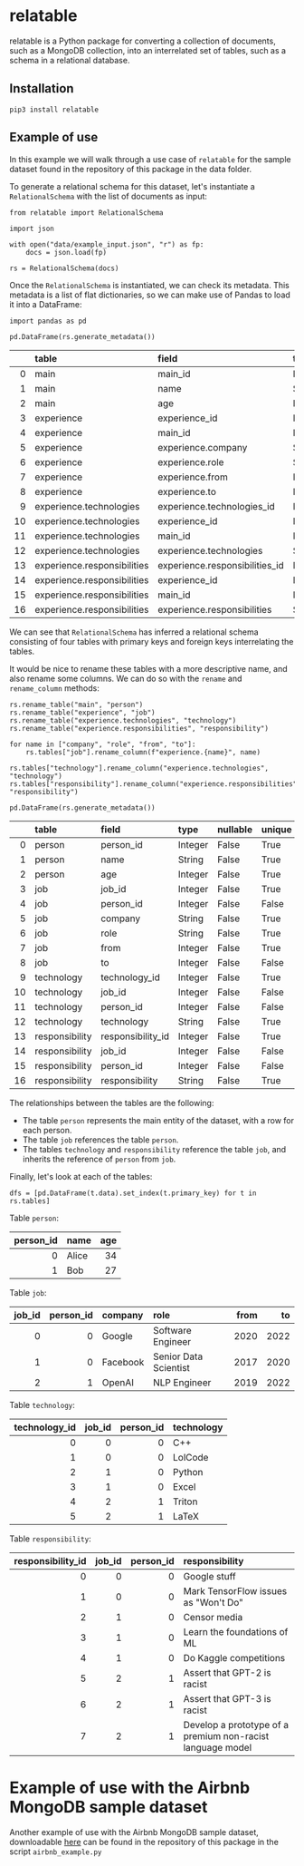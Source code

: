 # relatable

relatable is a Python package for converting a collection of documents, 
such as a MongoDB collection, into an interrelated set of tables, such as a 
schema in a relational database.

## Installation

```
pip3 install relatable
```

## Example of use

In this example we will walk through a use case of `relatable` for the sample dataset found in the repository of this 
package in the data folder.

To generate a relational schema for this dataset, let's instantiate a `RelationalSchema` with the list of documents as 
input:

```
from relatable import RelationalSchema

import json

with open("data/example_input.json", "r") as fp:
    docs = json.load(fp)

rs = RelationalSchema(docs)
```

Once the `RelationalSchema` is instantiated, we can check its metadata. This metadata is a list of flat dictionaries, so 
we can make use of Pandas to load it into a DataFrame:

```
import pandas as pd

pd.DataFrame(rs.generate_metadata())
```

|     | table                       | field                          | type    | nullable | unique |
|----:|:----------------------------|:-------------------------------|:--------|:---------|:-------|
|   0 | main                        | main_id                        | Integer | False    | True   |
|   1 | main                        | name                           | String  | False    | True   |
|   2 | main                        | age                            | Integer | False    | True   |
|   3 | experience                  | experience_id                  | Integer | False    | True   |
|   4 | experience                  | main_id                        | Integer | False    | False  |
|   5 | experience                  | experience.company             | String  | False    | True   |
|   6 | experience                  | experience.role                | String  | False    | True   |
|   7 | experience                  | experience.from                | Integer | False    | True   |
|   8 | experience                  | experience.to                  | Integer | False    | False  |
|   9 | experience.technologies     | experience.technologies_id     | Integer | False    | True   |
|  10 | experience.technologies     | experience_id                  | Integer | False    | False  |
|  11 | experience.technologies     | main_id                        | Integer | False    | False  |
|  12 | experience.technologies     | experience.technologies        | String  | False    | True   |
|  13 | experience.responsibilities | experience.responsibilities_id | Integer | False    | True   |
|  14 | experience.responsibilities | experience_id                  | Integer | False    | False  |
|  15 | experience.responsibilities | main_id                        | Integer | False    | False  |
|  16 | experience.responsibilities | experience.responsibilities    | String  | False    | True   | 

We can see that `RelationalSchema` has inferred a relational schema consisting of four tables with primary keys and 
foreign keys interrelating the tables.

It would be nice to rename these tables with a more descriptive name, and also rename some columns. We can do so with 
the `rename` and `rename_column` methods:

```
rs.rename_table("main", "person")
rs.rename_table("experience", "job")
rs.rename_table("experience.technologies", "technology")
rs.rename_table("experience.responsibilities", "responsibility")

for name in ["company", "role", "from", "to"]:
    rs.tables["job"].rename_column(f"experience.{name}", name)

rs.tables["technology"].rename_column("experience.technologies", "technology")
rs.tables["responsibility"].rename_column("experience.responsibilities", "responsibility")

pd.DataFrame(rs.generate_metadata())
```

|     | table          | field             | type    | nullable | unique |
|----:|:---------------|:------------------|:--------|:---------|:-------|
|   0 | person         | person_id         | Integer | False    | True   |
|   1 | person         | name              | String  | False    | True   |
|   2 | person         | age               | Integer | False    | True   |
|   3 | job            | job_id            | Integer | False    | True   |
|   4 | job            | person_id         | Integer | False    | False  |
|   5 | job            | company           | String  | False    | True   |
|   6 | job            | role              | String  | False    | True   |
|   7 | job            | from              | Integer | False    | True   |
|   8 | job            | to                | Integer | False    | False  |
|   9 | technology     | technology_id     | Integer | False    | True   |
|  10 | technology     | job_id            | Integer | False    | False  |
|  11 | technology     | person_id         | Integer | False    | False  |
|  12 | technology     | technology        | String  | False    | True   |
|  13 | responsibility | responsibility_id | Integer | False    | True   |
|  14 | responsibility | job_id            | Integer | False    | False  |
|  15 | responsibility | person_id         | Integer | False    | False  |
|  16 | responsibility | responsibility    | String  | False    | True   | 

The relationships between the tables are the following:

- The table `person` represents the main entity of the dataset, with a row for each person.
- The table `job` references the table `person`.
- The tables `technology` and `responsibility` reference the table `job`, and inherits the reference of `person` from 
`job`.

Finally, let's look at each of the tables:

```
dfs = [pd.DataFrame(t.data).set_index(t.primary_key) for t in rs.tables]
```

Table `person`:

| person_id | name  | age |
|----------:|:------|----:|
|         0 | Alice |  34 |
|         1 | Bob   |  27 | 

Table `job`:

| job_id | person_id | company  | role                  | from |   to |
|-------:|----------:|:---------|:----------------------|-----:|-----:|
|      0 |         0 | Google   | Software Engineer     | 2020 | 2022 |
|      1 |         0 | Facebook | Senior Data Scientist | 2017 | 2020 |
|      2 |         1 | OpenAI   | NLP Engineer          | 2019 | 2022 | 

Table `technology`:

| technology_id | job_id | person_id | technology |
|--------------:|-------:|----------:|:-----------|
|             0 |      0 |         0 | C++        |
|             1 |      0 |         0 | LolCode    |
|             2 |      1 |         0 | Python     |
|             3 |      1 |         0 | Excel      |
|             4 |      2 |         1 | Triton     |
|             5 |      2 |         1 | LaTeX      | 

Table `responsibility`:

| responsibility_id | job_id | person_id | responsibility                                             |
|------------------:|-------:|----------:|:-----------------------------------------------------------|
|                 0 |      0 |         0 | Google stuff                                               |
|                 1 |      0 |         0 | Mark TensorFlow issues as "Won't Do"                       |
|                 2 |      1 |         0 | Censor media                                               |
|                 3 |      1 |         0 | Learn the foundations of ML                                |
|                 4 |      1 |         0 | Do Kaggle competitions                                     |
|                 5 |      2 |         1 | Assert that GPT-2 is racist                                |
|                 6 |      2 |         1 | Assert that GPT-3 is racist                                |
|                 7 |      2 |         1 | Develop a prototype of a premium non-racist language model | 

# Example of use with the Airbnb MongoDB sample dataset

Another example of use with the Airbnb MongoDB sample dataset, downloadable 
[here](https://github.com/neelabalan/mongodb-sample-dataset/blob/main/sample_airbnb/listingsAndReviews.json) can be 
found in the repository of this package in the script `airbnb_example.py`
